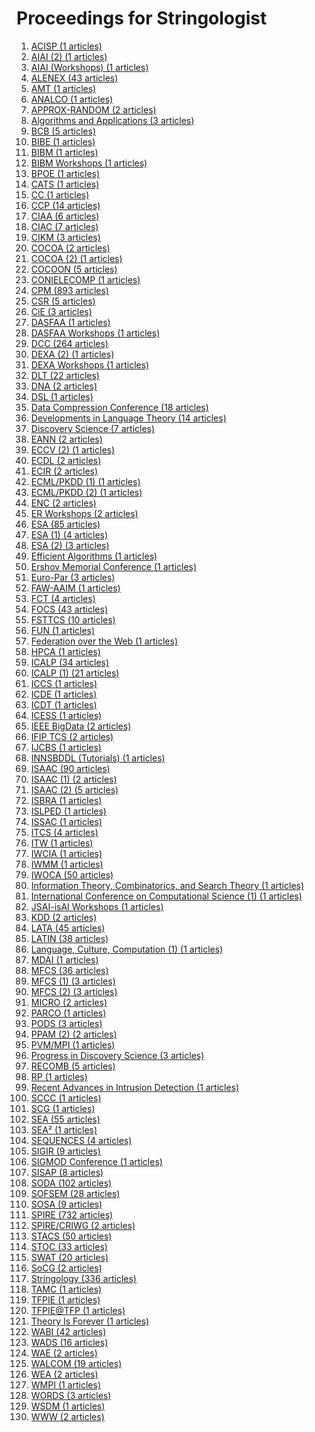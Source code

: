 # Proceedings for Stringologist
1. [ACISP (1 articles)](./proceedings/ACISP)  
2. [AIAI (2) (1 articles)](./proceedings/AIAI_(2))  
3. [AIAI (Workshops) (1 articles)](./proceedings/AIAI_(Workshops))  
4. [ALENEX (43 articles)](./proceedings/ALENEX)  
5. [AMT (1 articles)](./proceedings/AMT)  
6. [ANALCO (1 articles)](./proceedings/ANALCO)  
7. [APPROX-RANDOM (2 articles)](./proceedings/APPROX-RANDOM)  
8. [Algorithms and Applications (3 articles)](./proceedings/Algorithms_and_Applications)  
9. [BCB (5 articles)](./proceedings/BCB)  
10. [BIBE (1 articles)](./proceedings/BIBE)  
11. [BIBM (1 articles)](./proceedings/BIBM)  
12. [BIBM Workshops (1 articles)](./proceedings/BIBM_Workshops)  
13. [BPOE (1 articles)](./proceedings/BPOE)  
14. [CATS (1 articles)](./proceedings/CATS)  
15. [CC (1 articles)](./proceedings/CC)  
16. [CCP (14 articles)](./proceedings/CCP)  
17. [CIAA (6 articles)](./proceedings/CIAA)  
18. [CIAC (7 articles)](./proceedings/CIAC)  
19. [CIKM (3 articles)](./proceedings/CIKM)  
20. [COCOA (2 articles)](./proceedings/COCOA)  
21. [COCOA (2) (1 articles)](./proceedings/COCOA_(2))  
22. [COCOON (5 articles)](./proceedings/COCOON)  
23. [CONIELECOMP (1 articles)](./proceedings/CONIELECOMP)  
24. [CPM (893 articles)](./proceedings/CPM)  
25. [CSR (5 articles)](./proceedings/CSR)  
26. [CiE (3 articles)](./proceedings/CiE)  
27. [DASFAA (1 articles)](./proceedings/DASFAA)  
28. [DASFAA Workshops (1 articles)](./proceedings/DASFAA_Workshops)  
29. [DCC (264 articles)](./proceedings/DCC)  
30. [DEXA (2) (1 articles)](./proceedings/DEXA_(2))  
31. [DEXA Workshops (1 articles)](./proceedings/DEXA_Workshops)  
32. [DLT (22 articles)](./proceedings/DLT)  
33. [DNA (2 articles)](./proceedings/DNA)  
34. [DSL (1 articles)](./proceedings/DSL)  
35. [Data Compression Conference (18 articles)](./proceedings/Data_Compression_Conference)  
36. [Developments in Language Theory (14 articles)](./proceedings/Developments_in_Language_Theory)  
37. [Discovery Science (7 articles)](./proceedings/Discovery_Science)  
38. [EANN (2 articles)](./proceedings/EANN)  
39. [ECCV (2) (1 articles)](./proceedings/ECCV_(2))  
40. [ECDL (2 articles)](./proceedings/ECDL)  
41. [ECIR (2 articles)](./proceedings/ECIR)  
42. [ECML/PKDD (1) (1 articles)](./proceedings/ECML_PKDD_(1))  
43. [ECML/PKDD (2) (1 articles)](./proceedings/ECML_PKDD_(2))  
44. [ENC (2 articles)](./proceedings/ENC)  
45. [ER Workshops (2 articles)](./proceedings/ER_Workshops)  
46. [ESA (85 articles)](./proceedings/ESA)  
47. [ESA (1) (4 articles)](./proceedings/ESA_(1))  
48. [ESA (2) (3 articles)](./proceedings/ESA_(2))  
49. [Efficient Algorithms (1 articles)](./proceedings/Efficient_Algorithms)  
50. [Ershov Memorial Conference (1 articles)](./proceedings/Ershov_Memorial_Conference)  
51. [Euro-Par (3 articles)](./proceedings/Euro-Par)  
52. [FAW-AAIM (1 articles)](./proceedings/FAW-AAIM)  
53. [FCT (4 articles)](./proceedings/FCT)  
54. [FOCS (43 articles)](./proceedings/FOCS)  
55. [FSTTCS (10 articles)](./proceedings/FSTTCS)  
56. [FUN (1 articles)](./proceedings/FUN)  
57. [Federation over the Web (1 articles)](./proceedings/Federation_over_the_Web)  
58. [HPCA (1 articles)](./proceedings/HPCA)  
59. [ICALP (34 articles)](./proceedings/ICALP)  
60. [ICALP (1) (21 articles)](./proceedings/ICALP_(1))  
61. [ICCS (1 articles)](./proceedings/ICCS)  
62. [ICDE (1 articles)](./proceedings/ICDE)  
63. [ICDT (1 articles)](./proceedings/ICDT)  
64. [ICESS (1 articles)](./proceedings/ICESS)  
65. [IEEE BigData (2 articles)](./proceedings/IEEE_BigData)  
66. [IFIP TCS (2 articles)](./proceedings/IFIP_TCS)  
67. [IJCBS (1 articles)](./proceedings/IJCBS)  
68. [INNSBDDL (Tutorials) (1 articles)](./proceedings/INNSBDDL_(Tutorials))  
69. [ISAAC (90 articles)](./proceedings/ISAAC)  
70. [ISAAC (1) (2 articles)](./proceedings/ISAAC_(1))  
71. [ISAAC (2) (5 articles)](./proceedings/ISAAC_(2))  
72. [ISBRA (1 articles)](./proceedings/ISBRA)  
73. [ISLPED (1 articles)](./proceedings/ISLPED)  
74. [ISSAC (1 articles)](./proceedings/ISSAC)  
75. [ITCS (4 articles)](./proceedings/ITCS)  
76. [ITW (1 articles)](./proceedings/ITW)  
77. [IWCIA (1 articles)](./proceedings/IWCIA)  
78. [IWMM (1 articles)](./proceedings/IWMM)  
79. [IWOCA (50 articles)](./proceedings/IWOCA)  
80. [Information Theory, Combinatorics, and Search Theory (1 articles)](./proceedings/Information_Theory,_Combinatorics,_and_Search_Theory)  
81. [International Conference on Computational Science (1) (1 articles)](./proceedings/International_Conference_on_Computational_Science_(1))  
82. [JSAI-isAI Workshops (1 articles)](./proceedings/JSAI-isAI_Workshops)  
83. [KDD (2 articles)](./proceedings/KDD)  
84. [LATA (45 articles)](./proceedings/LATA)  
85. [LATIN (38 articles)](./proceedings/LATIN)  
86. [Language, Culture, Computation (1) (1 articles)](./proceedings/Language,_Culture,_Computation_(1))  
87. [MDAI (1 articles)](./proceedings/MDAI)  
88. [MFCS (36 articles)](./proceedings/MFCS)  
89. [MFCS (1) (3 articles)](./proceedings/MFCS_(1))  
90. [MFCS (2) (3 articles)](./proceedings/MFCS_(2))  
91. [MICRO (2 articles)](./proceedings/MICRO)  
92. [PARCO (1 articles)](./proceedings/PARCO)  
93. [PODS (3 articles)](./proceedings/PODS)  
94. [PPAM (2) (2 articles)](./proceedings/PPAM_(2))  
95. [PVM/MPI (1 articles)](./proceedings/PVM_MPI)  
96. [Progress in Discovery Science (3 articles)](./proceedings/Progress_in_Discovery_Science)  
97. [RECOMB (5 articles)](./proceedings/RECOMB)  
98. [RP (1 articles)](./proceedings/RP)  
99. [Recent Advances in Intrusion Detection (1 articles)](./proceedings/Recent_Advances_in_Intrusion_Detection)  
100. [SCCC (1 articles)](./proceedings/SCCC)  
101. [SCG (1 articles)](./proceedings/SCG)  
102. [SEA (55 articles)](./proceedings/SEA)  
103. [SEA² (1 articles)](./proceedings/SEA²)  
104. [SEQUENCES (4 articles)](./proceedings/SEQUENCES)  
105. [SIGIR (9 articles)](./proceedings/SIGIR)  
106. [SIGMOD Conference (1 articles)](./proceedings/SIGMOD_Conference)  
107. [SISAP (8 articles)](./proceedings/SISAP)  
108. [SODA (102 articles)](./proceedings/SODA)  
109. [SOFSEM (28 articles)](./proceedings/SOFSEM)  
110. [SOSA (9 articles)](./proceedings/SOSA)  
111. [SPIRE (732 articles)](./proceedings/SPIRE)  
112. [SPIRE/CRIWG (2 articles)](./proceedings/SPIRE_CRIWG)  
113. [STACS (50 articles)](./proceedings/STACS)  
114. [STOC (33 articles)](./proceedings/STOC)  
115. [SWAT (20 articles)](./proceedings/SWAT)  
116. [SoCG (2 articles)](./proceedings/SoCG)  
117. [Stringology (336 articles)](./proceedings/Stringology)  
118. [TAMC (1 articles)](./proceedings/TAMC)  
119. [TFPIE (1 articles)](./proceedings/TFPIE)  
120. [TFPIE@TFP (1 articles)](./proceedings/TFPIE@TFP)  
121. [Theory Is Forever (1 articles)](./proceedings/Theory_Is_Forever)  
122. [WABI (42 articles)](./proceedings/WABI)  
123. [WADS (16 articles)](./proceedings/WADS)  
124. [WAE (2 articles)](./proceedings/WAE)  
125. [WALCOM (19 articles)](./proceedings/WALCOM)  
126. [WEA (2 articles)](./proceedings/WEA)  
127. [WMPI (1 articles)](./proceedings/WMPI)  
128. [WORDS (3 articles)](./proceedings/WORDS)  
129. [WSDM (1 articles)](./proceedings/WSDM)  
130. [WWW (2 articles)](./proceedings/WWW)  